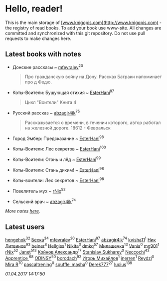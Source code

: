# Hello, reader!
This is the main storage of [www.knigopis.com](http://www.knigopis.com) - the registry of read books.
To add your book use www-site. All changes are committed and synchronized with this git repository.
Do not use pull requests to make changes here.


## Latest books with notes
* Донские рассказы ~ [mfevralev](users/140/140966150-vkontakte)<sup>20</sup>
    > Про гражданскую войну на Дону. Рассказ Батраки напоминает про д Федю.

* Коты-Воители: Бушующая стихия ~ [EsterHani](users/305/30558181-vkontakte)<sup>97</sup>
    > Цикл "Воители"
    > Книга 4

* Русский рассказ ~ [abzagir4ik](users/362/3621623-vkontakte)<sup>75</sup>
    > Рассказывается о времени, в течении которого, автор работал на железной дороге.
    > 18612 - Февральск

* Город Эмбер: Предсказание ~ [EsterHani](users/305/30558181-vkontakte)<sup>98</sup>

* Коты-Воители: Лес секретов ~ [EsterHani](users/305/30558181-vkontakte)<sup>100</sup>

* Коты-Воители: Огонь и лёд ~ [EsterHani](users/305/30558181-vkontakte)<sup>99</sup>

* Коты-Воители: Стань диким! ~ [EsterHani](users/305/30558181-vkontakte)<sup>98</sup>

* Коты-воители: Лес секретов ~ [EsterHani](users/305/30558181-vkontakte)<sup>98</sup>

* Повелитель мух ~ [rNix](users/115/115622071-twitter)<sup>52</sup>

* Сельский врач ~ [abzagir4ik](users/362/3621623-vkontakte)<sup>74</sup>


_More notes [here](latest_books_with_notes.md)._


## Latest users
[hengehok](users/387/3872053-vkontakte)<sup>32</sup> 
[Беска](users/157/1577468-vkontakte)<sup>34</sup> 
[mfevralev](users/140/140966150-vkontakte)<sup>20</sup> 
[EsterHani](users/305/30558181-vkontakte)<sup>97</sup> 
[abzagir4ik](users/362/3621623-vkontakte)<sup>74</sup> 
[kvisha11](users/141/141879993-vkontakte)<sup>1</sup> 
[Ник Литвинов](users/241/241974816-vkontakte)<sup>93</sup> 
[beiner](users/118/118330474331574680123-google)<sup>8</sup> 
[Hellgiss](users/106/106805009126778959980-google)<sup>1</sup> 
[Nikita](users/100/100684315-vkontakte)<sup>0</sup> 
[dmkq](users/142/1427317190926206-facebook)<sup>57</sup> 
[Милашечка](users/200/200601396-vkontakte)<sup>13</sup> 
[Vania](users/190/190338334-vkontakte)<sup>0</sup> 
[mg901](users/112/112661510199640943702-google)<sup>1</sup> 
[rNix](users/115/115622071-twitter)<sup>52</sup> 
[Janet](users/205/20565064-vkontakte)<sup>513</sup> 
[Койнов Александр](users/414/414040473-vkontakte)<sup>17</sup> 
[Stanislav Sukharev](users/162/16237346307809983184-mailru)<sup>0</sup> 
[Neccochi](users/126/12601720503917094896-mailru)<sup>43</sup> 
[Apprentice ](users/528/52821952-vkontakte)<sup>68</sup> 
[ODINSY](users/100/100978570902186865324-google)<sup>50</sup> 
[borodach](users/157/15706320-vkontakte)<sup>92</sup> 
[Игорь Михайлов](users/297/2977673085170791915-mailru)<sup>1</sup> 
[inerren](users/479/4794559699-twitter)<sup>1</sup> 
[Reydzi](users/729/72921911-vkontakte)<sup>0</sup> 
[Mira R](users/103/103293621948650602575-google)<sup>70</sup> 
[pascaltrening](users/116/1168869274-facebook)<sup>0</sup> 
[souffle_masha](users/sou/souffle_masha-lastfm)<sup>0</sup> 
[Derek777](users/153/15386028-yandex)<sup>27</sup> 
[lucius](users/838/83820536-yandex)<sup>139</sup> 


_01.04.2017 14:17:50_
